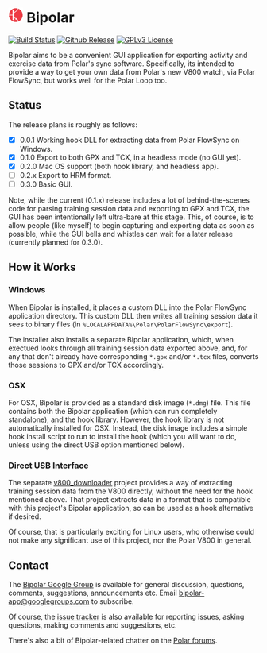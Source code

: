 # [![PMDA++](qrc/icon/bipolar30.png)](#) Bipolar
[![Build Status](http://api.travis-ci.org/pcolby/bipolar.svg)](https://travis-ci.org/pcolby/bipolar)
[![Github Release](http://img.shields.io/github/release/pcolby/bipolar.svg)](https://github.com/pcolby/bipolar/releases/latest)
[![GPLv3 License](http://img.shields.io/badge/license-GPLv3-blue.svg)](https://www.gnu.org/copyleft/gpl.html)

Bipolar aims to be a convenient GUI application for exporting activity
and exercise data from Polar's sync software.  Specifically, its intended to
provide a way to get your own data from Polar's new V800 watch, via Polar
FlowSync, but works well for the Polar Loop too.

## Status

The release plans is roughly as follows:

- [x] 0.0.1 Working hook DLL for extracting data from Polar FlowSync on Windows.
- [x] 0.1.0 Export to both GPX and TCX, in a headless mode (no GUI yet).
- [x] 0.2.0 Mac OS support (both hook library, and headless app).
- [ ] 0.2.x Export to HRM format.
- [ ] 0.3.0 Basic GUI.

Note, while the current (0.1.x) release includes a lot of behind-the-scenes code
for parsing training session data and exporting to GPX and TCX, the GUI has
been intentionally left ultra-bare at this stage. This, of course, is to allow
people (like myself) to begin capturing and exporting data as soon as possible,
while the GUI bells and whistles can wait for a later release (currently planned
for 0.3.0).

## How it Works

### Windows

When Bipolar is installed, it places a custom DLL into the Polar FlowSync
application directory. This custom DLL then writes all training session data it
sees to binary files (in `%LOCALAPPDATA%\Polar\PolarFlowSync\export`).

The installer also installs a separate Bipolar application, which, when exectued
looks through all training session data exported above, and, for any that don't
already have corresponding `*.gpx` and/or `*.tcx` files, converts those sessions
to GPX and/or TCX accordingly.

### OSX

For OSX, Bipolar is provided as a standard disk image (`*.dmg`) file. This file
contains both the Bipolar application (which can run completely standalone), and
the hook library.  However, the hook library is not automatically installed for
OSX. Instead, the disk image includes a simple hook install script to run to
install the hook (which you will want to do, unless using the direct USB option
mentioned below).

### Direct USB Interface

The separate [v800_downloader](https://github.com/profanum429/v800_downloader)
project provides a way of extracting training session data from the V800
directly, without the need for the hook mentioned above. That project extracts
data in a format that is compatible with this project's Bipolar application, so
can be used as a hook alternative if desired.

Of course, that is particularly exciting for Linux users, who otherwise could
not make any significant use of this project, nor the Polar V800 in general.

## Contact

The [Bipolar Google Group](http://groups.google.com/d/forum/bipolar-app) is
available for general discussion, questions, comments, suggestions,
announcements etc.  Email bipolar-app@googlegroups.com to subscribe.

Of course, the [issue tracker](https://github.com/pcolby/bipolar/issues?state=open)
is also available for reporting issues, asking questions, making comments and
suggestions, etc.

There's also a bit of Bipolar-related chatter on the
[Polar forums](http://forum.polar.fi/showthread.php?t=29092).